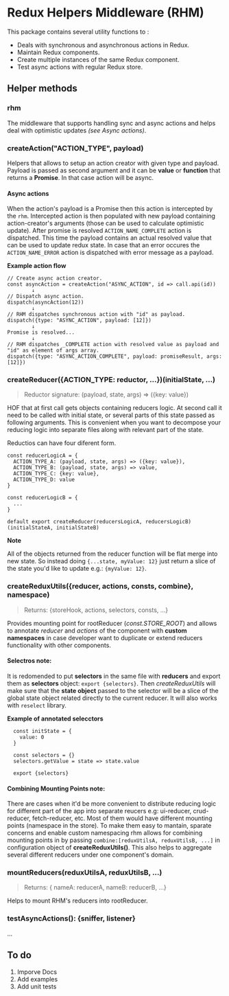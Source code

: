 # Redux Helpers Middleware (RHM)
This package contains several utility functions to :
- Deals with synchronous and asynchronous actions in Redux.
- Maintain Redux components.
- Create multiple instances of the same Redux component.
- Test async actions with regular Redux store.

## Helper methods

### rhm
The middleware that supports handling sync and async actions and helps deal with optimistic updates *(see Async actions)*.

### createAction("ACTION_TYPE", payload)
Helpers that allows to setup an action creator with given type and payload. Payload is passed as second argument and it can be **value** or **function** that returns a **Promise**. In that case action will be async.

#### Async actions

 When the action's payload is a Promise then this action is intercepted by the `rhm`. Intercepted action is then populated with new payload containing action-creator's arguments (those can be used to calculate optimistic update). After promise is resolved `ACTION_NAME_COMPLETE` action is dispatched. This time the payload contains an actual resolved value that can be used to update redux state. In case that an error occures the `ACTION_NAME_ERROR` action is dispatched with error message as a payload.

**Example action flow**
```
// Create async action creator.
const asyncAction = createAction("ASYNC_ACTION", id => call.api(id))
        ↓
// Dispatch async action.        
dispatch(asyncAction(12))
        ↓
// RHM dispatches synchronous action with "id" as payload.
dispatch({type: "ASYNC_ACTION", payload: [12]})
        ↓
Promise is resolved...
        ↓
// RHM dispatches _COMPLETE action with resolved value as payload and "id" as element of args array.
dispatch({type: "ASYNC_ACTION_COMPLETE", payload: promiseResult, args:[12]})
```

### createReducer({ACTION_TYPE: reductor, ...})(initialState, ...)
> Reductor signature: (payload, state, args) => ({key: value})

HOF that at first call gets objects containing reducers logic. At second call it need to be called with initial state, or several parts of this state passed as following arguments. This is convenient when you want to decompose your reducing logic into separate files along with relevant part of the state.

Reductios can have four diferent form.

```
const reducerLogicA = {
  ACTION_TYPE_A: (payload, state, args) => ({key: value}),
  ACTION_TYPE_B: (payload, state, args) => value,
  ACTION_TYPE_C: {key: value},
  ACTION_TYPE_D: value
}

const reducerLogicB = {
  ...
}

default export createReducer(reducersLogicA, reducersLogicB)(initialStateA, initialStateB)
```

**Note**

All of the objects returned from the reducer function will be flat merge into new state. So instead doing `{...state, myValue: 12}` just return a slice of the state you'd like to update e.g.: `{myValue: 12}`.

### createReduxUtils({reducer, actions, consts, combine}, namespace)
> Returns: {storeHook, actions, selectors, consts, ...}

Provides mounting point for rootReducer (*const.STORE_ROOT*) and allows to annotate *reducer* and *actions* of the component with **custom namespaces** in case developer want to duplicate or extend reducers functionality with other components.

#### Selectros note:

It is redomended to put **selectors** in the same file with **reducers** and export them as **selectors** object: `export {selectors}`. Then *createReduxUtils* will make sure that the **state object** passed to the selector will be a slice of the global state object related directly to the current reducer. It will also works with `reselect` library.


**Example of annotated selecctors**
```
  const initState = {
    value: 0
  }

  const selectors = {}
  selectors.getValue = state => state.value

  export {selectors}
```

#### Combining Mounting Points note:
There are cases when it'd be more convenient to distribute reducing logic for different part of the app into separate reucers e.g: ui-reducer, crud-reducer, fetch-reducer, etc. Most of them would have different mounting points (namespace in the store). To make them easy to mantain, sparate concerns and enable custom namespacing rhm allows for combining mounting points in by passing `combine:[reduxUtilsA, reduxUtilsB, ...]` in configuration object of **createReduxUtils()**. This also helps to aggregate several different reducers under one component's domain.

### mountReducers(reduxUtilsA, reduxUtilsB, ...)
> Returns: { nameA: reducerA, nameB: reducerB, ...}

Helps to mount RHM's reducers into rootReducer.

### testAsyncActions(): {sniffer, listener}
...


## To do
  1. Imporve Docs
  2. Add examples
  3. Add unit tests

